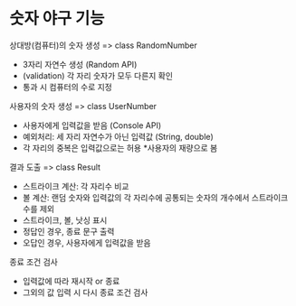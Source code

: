 # 숫자 야구 기능

상대방(컴퓨터)의 숫자 생성 => class RandomNumber 
- 3자리 자연수 생성 (Random API)
- (validation) 각 자리 숫자가 모두 다른지 확인 
- 통과 시 컴퓨터의 수로 지정

사용자의 숫자 생성 => class UserNumber
- 사용자에게 입력값을 받음 (Console API)
- 예외처리: 세 자리 자연수가 아닌 입력값 (String, double)
- 각 자리의 중복은 입력값으로는 허용 *사용자의 재량으로 봄

결과 도출 => class Result
- 스트라이크 계산: 각 자리수 비교
- 볼 계산: 랜덤 숫자와 입력값의 각 자리수에 공통되는 숫자의 개수에서 스트라이크 수를 제외
- 스트라이크, 볼, 낫싱 표시
- 정답인 경우, 종료 문구 출력
- 오답인 경우, 사용자에게 입력값을 받음

종료 조건 검사
- 입력값에 따라 재시작 or 종료
- 그외의 값 입력 시 다시 종료 조건 검사
